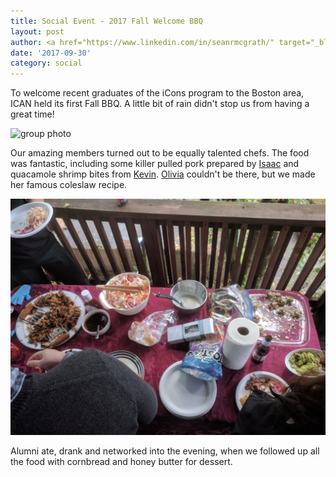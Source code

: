 ```yaml
---
title: Social Event - 2017 Fall Welcome BBQ
layout: post
author: <a href="https://www.linkedin.com/in/seanrmcgrath/" target="_blank">Sean McGrath</a>
date: '2017-09-30'
category: social
---
```

To welcome recent graduates of the iCons program to the Boston area, ICAN held its first Fall BBQ. A little bit of rain didn't stop us from having a great time!

<img src="/img/2017-09-30-fall-welcome-bbq/group-photo.jpg" width="800" alt="group photo" />

Our amazing members turned out to be equally talented chefs. The food was fantastic, including some killer pulled pork prepared by [Isaac](https://www.facebook.com/isaac.han.12) and quacamole shrimp bites from [Kevin](https://www.linkedin.com/in/kevin-cavanaugh-73262880/). [Olivia](https://www.linkedin.com/in/oliviarobertssano/) couldn't be there, but we made her famous coleslaw recipe.

<img src="/img/2017-09-30-fall-welcome-bbq/food.jpg" width="800" alt="food on the table" />

Alumni ate, drank and networked into the evening, when we followed up all the food with cornbread and honey butter for dessert. 
